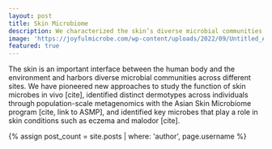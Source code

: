 ```yaml
---
layout: post
title: Skin Microbiome
description: We characterized the skin’s diverse microbial communities, defined distinct dermotypes, and pinpointed key microbes linked to conditions like eczema and malodor.
image: 'https://joyfulmicrobe.com/wp-content/uploads/2022/09/Untitled_Artwork-scaled.jpg'
featured: true
---
```


The skin is an important interface between the human body and the environment and harbors diverse microbial communities across different sites. We have pioneered new approaches to study the function of skin microbes in vivo [cite], identified distinct dermotypes across individuals through population-scale metagenomics with the Asian Skin Microbiome program  [cite, link to ASMP], and identified key microbes that play a role in skin conditions such as eczema and malodor [cite]. 


{% assign post_count = site.posts | where: 'author', page.username %}